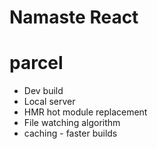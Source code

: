 # Namaste React 

# parcel
- Dev build
- Local server
- HMR hot module replacement
- File watching algorithm 
- caching - faster builds